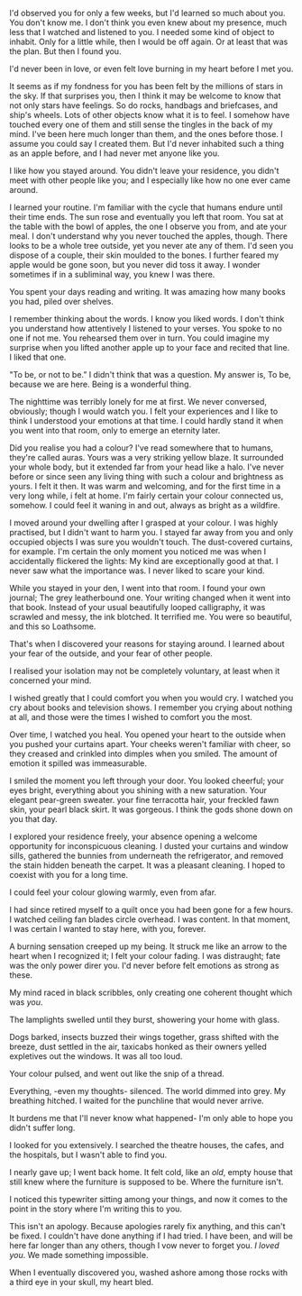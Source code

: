 I'd observed you for only a few weeks, but I'd learned so much about you. You don't know me. I don't think you even knew about my presence, much less that I watched and listened to you. I needed some kind of object to inhabit. Only for a little while, then I would be off again. Or at least that was the plan. But then I found you.

I'd never been in love, or even felt love burning in my heart before I met you.

It seems as if my fondness for you has been felt by the millions of stars in the sky. If that surprises you, then I think it may be welcome to know that not only stars have feelings. So do rocks, handbags and briefcases, and ship's wheels. Lots of other objects know what it is to feel. I somehow have touched every one of them and still sense the tingles in the back of my mind. I've been here much longer than them, and the ones before those. I assume you could say I created them. But I'd never inhabited such a thing as an apple before, and I had never met anyone like you.

I like how you stayed around. You didn't leave your residence, you didn't meet with other people like you; and I especially like how no one ever came around.

I learned your routine. I'm familiar with the cycle that humans endure until their time ends. The sun rose and eventually you left that room. You sat at the table with the bowl of apples, the one I observe you from, and ate your meal. I don't understand why you never touched the apples, though. There looks to be a whole tree outside, yet you never ate any of them. I'd seen you dispose of a couple, their skin moulded to the bones. I further feared my apple would be gone soon, but you never did toss it away. I wonder sometimes if in a subliminal way, you knew I was there.

You spent your days reading and writing. It was amazing how many books you had, piled over shelves.

I remember thinking about the words. I know you liked words. I don't think you understand how attentively I listened to your verses. You spoke to no one if not me. You rehearsed them over in turn. You could imagine my surprise when you lifted another apple up to your face and recited that line. I liked that one.

"To be, or not to be.” I didn't think that was a question. My answer is, To be, because we are here. Being is a wonderful thing.

The nighttime was terribly lonely for me at first. We never conversed, obviously; though I would watch you. I felt your experiences and I like to think I understood your emotions at that time. I could hardly stand it when you went into that room, only to emerge an eternity later.

Did you realise you had a colour? I've read somewhere that to humans, they're called auras. Yours was a very striking yellow blaze. It surrounded your whole body, but it extended far from your head like a halo. I've never before or since seen any living thing with such a colour and brightness as yours. I felt it then. It was warm and welcoming, and for the first time in a very long while, i felt at home. I'm fairly certain your colour connected us, somehow. I could feel it waning in and out, always as bright as a wildfire.

I moved around your dwelling after I grasped at your colour. I was highly practised, but I didn't want to harm you. I stayed far away from you and only occupied objects I was sure you wouldn't touch. The dust-covered curtains, for example. I'm certain the only moment you noticed me was when I accidentally flickered the lights: My kind are exceptionally good at that. I never saw what the importance was. I never liked to scare your kind.

While you stayed in your den, I went into that room. I found your own journal; The grey leatherbound one. Your writing changed when it went into that book. Instead of your usual beautifully looped calligraphy, it was scrawled and messy, the ink blotched. It terrified me. You were so beautiful, and this so Loathsome.

That's when I discovered your reasons for staying around. I learned about your fear of the outside, and your fear of other people.

I realised your isolation may not be completely voluntary, at least when it concerned your mind.

I wished greatly that I could comfort you when you would cry. I watched you cry about books and television shows. I remember you crying about nothing at all, and those were the times I wished to comfort you the most.

Over time, I watched you heal. You opened your heart to the outside when you pushed your curtains apart. Your cheeks weren't familiar with cheer, so they creased and crinkled into dimples when you smiled. The amount of emotion it spilled was immeasurable.

I smiled the moment you left through your door. You looked cheerful; your eyes bright, everything about you shining with a new saturation. Your elegant pear-green sweater. your fine terracotta hair, your freckled fawn skin, your pearl black skirt. It was gorgeous. I think the gods shone down on you that day.

I explored your residence freely, your absence opening a welcome opportunity for inconspicuous cleaning. I dusted your curtains and window sills, gathered the bunnies from underneath the refrigerator, and removed the stain hidden beneath the carpet. It was a pleasant cleaning. I hoped to coexist with you for a long time.

I could feel your colour glowing warmly, even from afar.

I had since retired myself to a quilt once you had been gone for a few hours. I watched ceiling fan blades circle overhead. I was content. In that moment, I was certain I wanted to stay here, with you, forever.

A burning sensation creeped up my being. It struck me like an arrow to the heart when I recognized it; I felt your colour fading. I was distraught; fate was the only power direr you. I'd never before felt emotions as strong as these.

My mind raced in black scribbles, only creating one coherent thought which was *you*.

The lamplights swelled until they burst, showering your home with glass.

Dogs barked, insects buzzed their wings together, grass shifted with the breeze, dust settled in the air, taxicabs honked as their owners yelled expletives out the windows. It was all too loud.

Your colour pulsed, and went out like the snip of a thread.

Everything, -even my thoughts- silenced. The world dimmed into grey. My breathing hitched. I waited for the punchline that would never arrive.

It burdens me that I'll never know what happened- I'm only able to hope you didn't suffer long.

I looked for you extensively. I searched the theatre houses, the cafes, and the hospitals, but I wasn't able to find you.

I nearly gave up; I went back home. It felt cold, like an *old*, empty house that still knew where the furniture is supposed to be. Where the furniture isn't.

I noticed this typewriter sitting among your things, and now it comes to the point in the story where I'm writing this to you.

This isn't an apology. Because apologies rarely fix anything, and this can't be fixed. I couldn't have done anything if I had tried. I have been, and will be here far longer than any others, though I vow never to forget you. *I loved you*. We made something impossible.

When I eventually discovered you, washed ashore among those rocks with a third eye in your skull, my heart bled.